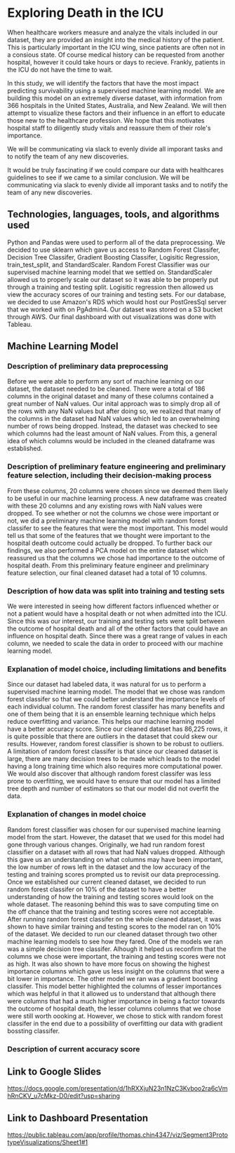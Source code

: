 # Exploring Death in the ICU
 
When healthcare workers measure and analyze the vitals included in our dataset, they are provided an insight into the medical history of the patient. This is particularly important in the ICU wing, since patients are often not in a consious state. Of course medical history can be requested from another hospital, however it could take hours or days to recieve. Frankly, patients in the ICU do not have the time to wait.

In this study, we will identify the factors that have the most impact predicting survivability using a supervised machine learning model. We are building this model on an extremely diverse dataset, with information from 366 hospitals in the United States, Australia, and New Zealand. We will then attempt to visualize these factors and their influence in an effort to educate those new to the healthcare profession. We hope that this motivates hospital staff to diligently study vitals and reassure them of their role's importance.

We will be communicating via slack to evenly divide all imporant tasks and to notify the team of any new discoveries.


It would be truly fascinating if we could compare our data with healthcares guidelines to see if we came to a similar conclusion. We will be communicating via slack to evenly divide all imporant tasks and to notify the team of any new discoveries. 
## Technologies, languages, tools, and algorithms used
Python and Pandas were used to perform all of the data preprocessing. We decided to use sklearn which gave us access to Random Forest Classifer, Decision Tree Classifer, Gradient Boosting Classifer, Logisitic Regression, train_test_split, and StandardScaler. Random Forest Classifier was our supervised machine learning model that we settled on. StandardScaler allowed us to properly scale our dataset so it was able to be properly put through a training and testing split. Logisitic regression then allowed us view the accuracy scores of our training and testing sets. For our database, we decided to use Amazon's RDS which would host our PostGresSql server that we worked with on PgAdmin4. Our dataset was stored on a S3 bucket through AWS. Our final dashboard with out visualizations was done with Tableau. 

## Machine Learning Model
### Description of preliminary data preprocessing 
Before we were able to perform any sort of machine learning on our dataset, the dataset needed to be cleaned. There were a total of 186 columns in the original dataset and many of these columns contained a great number of NaN values. Our inital approach was to simply drop all of the rows with any NaN values but after doing so, we realized that many of the columns in the dataset had NaN values which led to an overwhelming number of rows being dropped. Instead, the dataset was checked to see which columns had the least amount of NaN values. From this, a general idea of which columns would be included in the cleaned dataframe was established. 
### Description of preliminary feature engineering and preliminary feature selection, including their decision-making process
From these columns, 20 columns were chosen since we deemed them likely to be useful in our machine learning process. A new dataframe was created with these 20 columns and any existing rows with NaN values were dropped. To see whether or not the columns we chose were important or not, we did a preliminary machine learning model with random forest classifer to see the features that were the most important. This model would tell us that some of the features that we thought were important to the hospital death outcome could actually be dropped. To further back our findings, we also performed a PCA model on the entire dataset which reassured us that the columns we chose had importance to the outcome of hospital death. From this preliminary feature engineer and preliminary feature selection, our final cleaned dataset had a total of 10 columns. 
### Description of how data was split into training and testing sets 
We were interested in seeing how different factors influenced whether or not a patient would have a hospital death or not when admitted into the ICU. Since this was our interest, our training and testing sets were split between the outcome of hospital death and all of the other factors that could have an influence on hospital death. Since there was a great range of values in each column, we needed to scale the data in order to proceed with our machine learning model. 
### Explanation of model choice, including limitations and benefits
Since our dataset had labeled data, it was natural for us to perform a supervised machine learning model. The model that we chose was random forest classifer so that we could better understand the importance levels of each individual column. The random forest classifer has many benefits and one of them being that it is an ensemble learning technique which helps reduce overfitting and variance. This helps our machine learning model have a better accuracy score. Since our cleaned dataset has 86,225 rows, it is quite possible that there are outliers in the dataset that could skew our results. However, random forest classifier is shown to be robust to outliers. A limitation of random forest classifer is that since our cleaned dataset is large, there are many decision trees to be made which leads to the model having a long training time which also requires more computational power. We would also discover that although random forest classifer was less prone to overfitting, we would have to ensure that our model has a limited tree depth and number of estimators so that our model did not overfit the data.
### Explanation of changes in model choice
Random forest classifier was chosen for our supervised machine learning model from the start. However, the dataset that we used for this model had gone through various changes. Originally, we had run random forest classifier on a dataset with all rows that had NaN values dropped. Although this gave us an understanding on what columns may have been important, the low number of rows left in the dataset and the low accuracy of the testing and training scores prompted us to revisit our data preprocessing. Once we established our current cleaned dataset, we decided to run random forest classifer on 10% of the dataset to have a better understanding of how the training and testing scores would look on the whole dataset. The reasoning behind this was to save computing time on the off chance that the training and testing scores were not acceptable. After running random forest classifer on the whole cleaned dataset, it was shown to have similar training and testing scores to the model ran on 10% of the dataset. We decided to run our cleaned dataset through two other machine learning models to see how they fared. One of the models we ran was a simple decision tree classifer. Alhough it helped us reconfirm that the columns we chose were important, the training and testing scores were not as high. It was also shown to have more focus on showing the highest importance columns which gave us less insight on the columns that were a bit lower in importance. The other model we ran was a gradient boosting classifer. This model better highlighted the columns of lesser importances which was helpful in that it allowed us to understand that although there were columns that had a much higher importance in being a factor towards the outcome of hospital death, the lesser columns columns that we chose were still worth oooking at. However, we chose to stick with random forest classifer in the end due to a possibility of overfitting our data with gradient bossting classifer.
### Description of current accuracy score

## Link to Google Slides
https://docs.google.com/presentation/d/1hRXXjuN23n1NzC3Kvboo2ra6cVmhRnCKV_u7cMkz-D0/edit?usp=sharing
## Link to Dashboard Presentation
https://public.tableau.com/app/profile/thomas.chin4347/viz/Segment3PrototypeVisualizations/Sheet1#1


